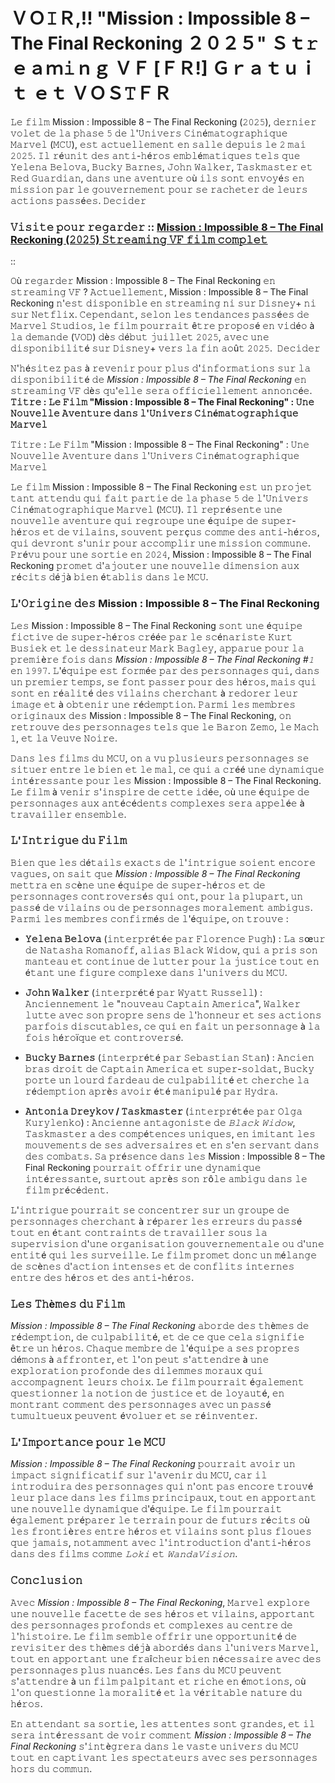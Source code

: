 # ＶＯ𝙸Ｒ,!! "Mission : Impossible 8 – The Final Reckoning ２０２５" Ｓｔ𝚛ｅａｍ𝚒ｎｇ ＶＦ [ＦＲ!] Ｇｒａｔｕｉｔ ｅｔ ＶＯＳ𝚃ＦＲ

𝙻𝚎 𝚏𝚒𝚕𝚖 Mission : Impossible 8 – The Final Reckoning (𝟸𝟶𝟸𝟻), 𝚍𝚎𝚛𝚗𝚒𝚎𝚛 𝚟𝚘𝚕𝚎𝚝 𝚍𝚎 𝚕𝚊 𝚙𝚑𝚊𝚜𝚎 𝟻 𝚍𝚎 𝚕'𝚄𝚗𝚒𝚟𝚎𝚛𝚜 𝙲𝚒𝚗é𝚖𝚊𝚝𝚘𝚐𝚛𝚊𝚙𝚑𝚒𝚚𝚞𝚎 𝙼𝚊𝚛𝚟𝚎𝚕 (𝙼𝙲𝚄), 𝚎𝚜𝚝 𝚊𝚌𝚝𝚞𝚎𝚕𝚕𝚎𝚖𝚎𝚗𝚝 𝚎𝚗 𝚜𝚊𝚕𝚕𝚎 𝚍𝚎𝚙𝚞𝚒𝚜 𝚕𝚎 𝟸 𝚖𝚊𝚒 𝟸𝟶𝟸𝟻. 𝙸𝚕 𝚛é𝚞𝚗𝚒𝚝 𝚍𝚎𝚜 𝚊𝚗𝚝𝚒-𝚑é𝚛𝚘𝚜 𝚎𝚖𝚋𝚕é𝚖𝚊𝚝𝚒𝚚𝚞𝚎𝚜 𝚝𝚎𝚕𝚜 𝚚𝚞𝚎 𝚈𝚎𝚕𝚎𝚗𝚊 𝙱𝚎𝚕𝚘𝚟𝚊, 𝙱𝚞𝚌𝚔𝚢 𝙱𝚊𝚛𝚗𝚎𝚜, 𝙹𝚘𝚑𝚗 𝚆𝚊𝚕𝚔𝚎𝚛, 𝚃𝚊𝚜𝚔𝚖𝚊𝚜𝚝𝚎𝚛 𝚎𝚝 𝚁𝚎𝚍 𝙶𝚞𝚊𝚛𝚍𝚒𝚊𝚗, 𝚍𝚊𝚗𝚜 𝚞𝚗𝚎 𝚊𝚟𝚎𝚗𝚝𝚞𝚛𝚎 𝚘ù 𝚒𝚕𝚜 𝚜𝚘𝚗𝚝 𝚎𝚗𝚟𝚘𝚢é𝚜 𝚎𝚗 𝚖𝚒𝚜𝚜𝚒𝚘𝚗 𝚙𝚊𝚛 𝚕𝚎 𝚐𝚘𝚞𝚟𝚎𝚛𝚗𝚎𝚖𝚎𝚗𝚝 𝚙𝚘𝚞𝚛 𝚜𝚎 𝚛𝚊𝚌𝚑𝚎𝚝𝚎𝚛 𝚍𝚎 𝚕𝚎𝚞𝚛𝚜 𝚊𝚌𝚝𝚒𝚘𝚗𝚜 𝚙𝚊𝚜𝚜é𝚎𝚜. ​
𝙳𝚎𝚌𝚒𝚍𝚎𝚛

### 𝚅𝚒𝚜𝚒𝚝𝚎 𝚙𝚘𝚞𝚛 𝚛𝚎𝚐𝚊𝚛𝚍𝚎𝚛 :: [Mission : Impossible 8 – The Final Reckoning (𝟸𝟶𝟸𝟻) 𝚂𝚝𝚛𝚎𝚊𝚖𝚒𝚗𝚐 𝚅𝙵 𝚏𝚒𝚕𝚖 𝚌𝚘𝚖𝚙𝚕𝚎𝚝](https://t.co/PXkIwYiG3k)

::

𝙾ù 𝚛𝚎𝚐𝚊𝚛𝚍𝚎𝚛 Mission : Impossible 8 – The Final Reckoning 𝚎𝚗 𝚜𝚝𝚛𝚎𝚊𝚖𝚒𝚗𝚐 𝚅𝙵 ?
𝙰𝚌𝚝𝚞𝚎𝚕𝚕𝚎𝚖𝚎𝚗𝚝, Mission : Impossible 8 – The Final Reckoning 𝚗'𝚎𝚜𝚝 𝚍𝚒𝚜𝚙𝚘𝚗𝚒𝚋𝚕𝚎 𝚎𝚗 𝚜𝚝𝚛𝚎𝚊𝚖𝚒𝚗𝚐 𝚗𝚒 𝚜𝚞𝚛 𝙳𝚒𝚜𝚗𝚎𝚢+ 𝚗𝚒 𝚜𝚞𝚛 𝙽𝚎𝚝𝚏𝚕𝚒𝚡. 𝙲𝚎𝚙𝚎𝚗𝚍𝚊𝚗𝚝, 𝚜𝚎𝚕𝚘𝚗 𝚕𝚎𝚜 𝚝𝚎𝚗𝚍𝚊𝚗𝚌𝚎𝚜 𝚙𝚊𝚜𝚜é𝚎𝚜 𝚍𝚎 𝙼𝚊𝚛𝚟𝚎𝚕 𝚂𝚝𝚞𝚍𝚒𝚘𝚜, 𝚕𝚎 𝚏𝚒𝚕𝚖 𝚙𝚘𝚞𝚛𝚛𝚊𝚒𝚝 ê𝚝𝚛𝚎 𝚙𝚛𝚘𝚙𝚘𝚜é 𝚎𝚗 𝚟𝚒𝚍é𝚘 à 𝚕𝚊 𝚍𝚎𝚖𝚊𝚗𝚍𝚎 (𝚅𝙾𝙳) 𝚍è𝚜 𝚍é𝚋𝚞𝚝 𝚓𝚞𝚒𝚕𝚕𝚎𝚝 𝟸𝟶𝟸𝟻, 𝚊𝚟𝚎𝚌 𝚞𝚗𝚎 𝚍𝚒𝚜𝚙𝚘𝚗𝚒𝚋𝚒𝚕𝚒𝚝é 𝚜𝚞𝚛 𝙳𝚒𝚜𝚗𝚎𝚢+ 𝚟𝚎𝚛𝚜 𝚕𝚊 𝚏𝚒𝚗 𝚊𝚘û𝚝 𝟸𝟶𝟸𝟻. ​
𝙳𝚎𝚌𝚒𝚍𝚎𝚛

𝙽'𝚑é𝚜𝚒𝚝𝚎𝚣 𝚙𝚊𝚜 à 𝚛𝚎𝚟𝚎𝚗𝚒𝚛 𝚙𝚘𝚞𝚛 𝚙𝚕𝚞𝚜 𝚍'𝚒𝚗𝚏𝚘𝚛𝚖𝚊𝚝𝚒𝚘𝚗𝚜 𝚜𝚞𝚛 𝚕𝚊 𝚍𝚒𝚜𝚙𝚘𝚗𝚒𝚋𝚒𝚕𝚒𝚝é 𝚍𝚎 *Mission : Impossible 8 – The Final Reckoning* 𝚎𝚗 𝚜𝚝𝚛𝚎𝚊𝚖𝚒𝚗𝚐 𝚅𝙵 𝚍è𝚜 𝚚𝚞'𝚎𝚕𝚕𝚎 𝚜𝚎𝚛𝚊 𝚘𝚏𝚏𝚒𝚌𝚒𝚎𝚕𝚕𝚎𝚖𝚎𝚗𝚝 𝚊𝚗𝚗𝚘𝚗𝚌é𝚎. **𝚃𝚒𝚝𝚛𝚎 : 𝙻𝚎 𝙵𝚒𝚕𝚖 "Mission : Impossible 8 – The Final Reckoning" : 𝚄𝚗𝚎 𝙽𝚘𝚞𝚟𝚎𝚕𝚕𝚎 𝙰𝚟𝚎𝚗𝚝𝚞𝚛𝚎 𝚍𝚊𝚗𝚜 𝚕'𝚄𝚗𝚒𝚟𝚎𝚛𝚜 𝙲𝚒𝚗é𝚖𝚊𝚝𝚘𝚐𝚛𝚊𝚙𝚑𝚒𝚚𝚞𝚎 𝙼𝚊𝚛𝚟𝚎𝚕**

𝚃𝚒𝚝𝚛𝚎 : 𝙻𝚎 𝙵𝚒𝚕𝚖 "Mission : Impossible 8 – The Final Reckoning" : 𝚄𝚗𝚎 𝙽𝚘𝚞𝚟𝚎𝚕𝚕𝚎 𝙰𝚟𝚎𝚗𝚝𝚞𝚛𝚎 𝚍𝚊𝚗𝚜 𝚕'𝚄𝚗𝚒𝚟𝚎𝚛𝚜 𝙲𝚒𝚗é𝚖𝚊𝚝𝚘𝚐𝚛𝚊𝚙𝚑𝚒𝚚𝚞𝚎 𝙼𝚊𝚛𝚟𝚎𝚕

𝙻𝚎 𝚏𝚒𝚕𝚖 Mission : Impossible 8 – The Final Reckoning 𝚎𝚜𝚝 𝚞𝚗 𝚙𝚛𝚘𝚓𝚎𝚝 𝚝𝚊𝚗𝚝 𝚊𝚝𝚝𝚎𝚗𝚍𝚞 𝚚𝚞𝚒 𝚏𝚊𝚒𝚝 𝚙𝚊𝚛𝚝𝚒𝚎 𝚍𝚎 𝚕𝚊 𝚙𝚑𝚊𝚜𝚎 𝟻 𝚍𝚎 𝚕'𝚄𝚗𝚒𝚟𝚎𝚛𝚜 𝙲𝚒𝚗é𝚖𝚊𝚝𝚘𝚐𝚛𝚊𝚙𝚑𝚒𝚚𝚞𝚎 𝙼𝚊𝚛𝚟𝚎𝚕 (𝙼𝙲𝚄). 𝙸𝚕 𝚛𝚎𝚙𝚛é𝚜𝚎𝚗𝚝𝚎 𝚞𝚗𝚎 𝚗𝚘𝚞𝚟𝚎𝚕𝚕𝚎 𝚊𝚟𝚎𝚗𝚝𝚞𝚛𝚎 𝚚𝚞𝚒 𝚛𝚎𝚐𝚛𝚘𝚞𝚙𝚎 𝚞𝚗𝚎 é𝚚𝚞𝚒𝚙𝚎 𝚍𝚎 𝚜𝚞𝚙𝚎𝚛-𝚑é𝚛𝚘𝚜 𝚎𝚝 𝚍𝚎 𝚟𝚒𝚕𝚊𝚒𝚗𝚜, 𝚜𝚘𝚞𝚟𝚎𝚗𝚝 𝚙𝚎𝚛ç𝚞𝚜 𝚌𝚘𝚖𝚖𝚎 𝚍𝚎𝚜 𝚊𝚗𝚝𝚒-𝚑é𝚛𝚘𝚜, 𝚚𝚞𝚒 𝚍𝚎𝚟𝚛𝚘𝚗𝚝 𝚜'𝚞𝚗𝚒𝚛 𝚙𝚘𝚞𝚛 𝚊𝚌𝚌𝚘𝚖𝚙𝚕𝚒𝚛 𝚞𝚗𝚎 𝚖𝚒𝚜𝚜𝚒𝚘𝚗 𝚌𝚘𝚖𝚖𝚞𝚗𝚎. 𝙿𝚛é𝚟𝚞 𝚙𝚘𝚞𝚛 𝚞𝚗𝚎 𝚜𝚘𝚛𝚝𝚒𝚎 𝚎𝚗 𝟸𝟶𝟸𝟺, Mission : Impossible 8 – The Final Reckoning 𝚙𝚛𝚘𝚖𝚎𝚝 𝚍'𝚊𝚓𝚘𝚞𝚝𝚎𝚛 𝚞𝚗𝚎 𝚗𝚘𝚞𝚟𝚎𝚕𝚕𝚎 𝚍𝚒𝚖𝚎𝚗𝚜𝚒𝚘𝚗 𝚊𝚞𝚡 𝚛é𝚌𝚒𝚝𝚜 𝚍é𝚓à 𝚋𝚒𝚎𝚗 é𝚝𝚊𝚋𝚕𝚒𝚜 𝚍𝚊𝚗𝚜 𝚕𝚎 𝙼𝙲𝚄.

### 𝙻'𝙾𝚛𝚒𝚐𝚒𝚗𝚎 𝚍𝚎𝚜 Mission : Impossible 8 – The Final Reckoning

𝙻𝚎𝚜 Mission : Impossible 8 – The Final Reckoning 𝚜𝚘𝚗𝚝 𝚞𝚗𝚎 é𝚚𝚞𝚒𝚙𝚎 𝚏𝚒𝚌𝚝𝚒𝚟𝚎 𝚍𝚎 𝚜𝚞𝚙𝚎𝚛-𝚑é𝚛𝚘𝚜 𝚌𝚛éé𝚎 𝚙𝚊𝚛 𝚕𝚎 𝚜𝚌é𝚗𝚊𝚛𝚒𝚜𝚝𝚎 𝙺𝚞𝚛𝚝 𝙱𝚞𝚜𝚒𝚎𝚔 𝚎𝚝 𝚕𝚎 𝚍𝚎𝚜𝚜𝚒𝚗𝚊𝚝𝚎𝚞𝚛 𝙼𝚊𝚛𝚔 𝙱𝚊𝚐𝚕𝚎𝚢, 𝚊𝚙𝚙𝚊𝚛𝚞𝚎 𝚙𝚘𝚞𝚛 𝚕𝚊 𝚙𝚛𝚎𝚖𝚒è𝚛𝚎 𝚏𝚘𝚒𝚜 𝚍𝚊𝚗𝚜 *Mission : Impossible 8 – The Final Reckoning #𝟷* 𝚎𝚗 𝟷𝟿𝟿𝟽. 𝙻'é𝚚𝚞𝚒𝚙𝚎 𝚎𝚜𝚝 𝚏𝚘𝚛𝚖é𝚎 𝚙𝚊𝚛 𝚍𝚎𝚜 𝚙𝚎𝚛𝚜𝚘𝚗𝚗𝚊𝚐𝚎𝚜 𝚚𝚞𝚒, 𝚍𝚊𝚗𝚜 𝚞𝚗 𝚙𝚛𝚎𝚖𝚒𝚎𝚛 𝚝𝚎𝚖𝚙𝚜, 𝚜𝚎 𝚏𝚘𝚗𝚝 𝚙𝚊𝚜𝚜𝚎𝚛 𝚙𝚘𝚞𝚛 𝚍𝚎𝚜 𝚑é𝚛𝚘𝚜, 𝚖𝚊𝚒𝚜 𝚚𝚞𝚒 𝚜𝚘𝚗𝚝 𝚎𝚗 𝚛é𝚊𝚕𝚒𝚝é 𝚍𝚎𝚜 𝚟𝚒𝚕𝚊𝚒𝚗𝚜 𝚌𝚑𝚎𝚛𝚌𝚑𝚊𝚗𝚝 à 𝚛𝚎𝚍𝚘𝚛𝚎𝚛 𝚕𝚎𝚞𝚛 𝚒𝚖𝚊𝚐𝚎 𝚎𝚝 à 𝚘𝚋𝚝𝚎𝚗𝚒𝚛 𝚞𝚗𝚎 𝚛é𝚍𝚎𝚖𝚙𝚝𝚒𝚘𝚗. 𝙿𝚊𝚛𝚖𝚒 𝚕𝚎𝚜 𝚖𝚎𝚖𝚋𝚛𝚎𝚜 𝚘𝚛𝚒𝚐𝚒𝚗𝚊𝚞𝚡 𝚍𝚎𝚜 Mission : Impossible 8 – The Final Reckoning, 𝚘𝚗 𝚛𝚎𝚝𝚛𝚘𝚞𝚟𝚎 𝚍𝚎𝚜 𝚙𝚎𝚛𝚜𝚘𝚗𝚗𝚊𝚐𝚎𝚜 𝚝𝚎𝚕𝚜 𝚚𝚞𝚎 𝚕𝚎 𝙱𝚊𝚛𝚘𝚗 𝚉𝚎𝚖𝚘, 𝚕𝚎 𝙼𝚊𝚌𝚑 𝟷, 𝚎𝚝 𝚕𝚊 𝚅𝚎𝚞𝚟𝚎 𝙽𝚘𝚒𝚛𝚎.

𝙳𝚊𝚗𝚜 𝚕𝚎𝚜 𝚏𝚒𝚕𝚖𝚜 𝚍𝚞 𝙼𝙲𝚄, 𝚘𝚗 𝚊 𝚟𝚞 𝚙𝚕𝚞𝚜𝚒𝚎𝚞𝚛𝚜 𝚙𝚎𝚛𝚜𝚘𝚗𝚗𝚊𝚐𝚎𝚜 𝚜𝚎 𝚜𝚒𝚝𝚞𝚎𝚛 𝚎𝚗𝚝𝚛𝚎 𝚕𝚎 𝚋𝚒𝚎𝚗 𝚎𝚝 𝚕𝚎 𝚖𝚊𝚕, 𝚌𝚎 𝚚𝚞𝚒 𝚊 𝚌𝚛éé 𝚞𝚗𝚎 𝚍𝚢𝚗𝚊𝚖𝚒𝚚𝚞𝚎 𝚒𝚗𝚝é𝚛𝚎𝚜𝚜𝚊𝚗𝚝𝚎 𝚙𝚘𝚞𝚛 𝚕𝚎𝚜 Mission : Impossible 8 – The Final Reckoning. 𝙻𝚎 𝚏𝚒𝚕𝚖 à 𝚟𝚎𝚗𝚒𝚛 𝚜'𝚒𝚗𝚜𝚙𝚒𝚛𝚎 𝚍𝚎 𝚌𝚎𝚝𝚝𝚎 𝚒𝚍é𝚎, 𝚘ù 𝚞𝚗𝚎 é𝚚𝚞𝚒𝚙𝚎 𝚍𝚎 𝚙𝚎𝚛𝚜𝚘𝚗𝚗𝚊𝚐𝚎𝚜 𝚊𝚞𝚡 𝚊𝚗𝚝é𝚌é𝚍𝚎𝚗𝚝𝚜 𝚌𝚘𝚖𝚙𝚕𝚎𝚡𝚎𝚜 𝚜𝚎𝚛𝚊 𝚊𝚙𝚙𝚎𝚕é𝚎 à 𝚝𝚛𝚊𝚟𝚊𝚒𝚕𝚕𝚎𝚛 𝚎𝚗𝚜𝚎𝚖𝚋𝚕𝚎.

### 𝙻'𝙸𝚗𝚝𝚛𝚒𝚐𝚞𝚎 𝚍𝚞 𝙵𝚒𝚕𝚖

𝙱𝚒𝚎𝚗 𝚚𝚞𝚎 𝚕𝚎𝚜 𝚍é𝚝𝚊𝚒𝚕𝚜 𝚎𝚡𝚊𝚌𝚝𝚜 𝚍𝚎 𝚕'𝚒𝚗𝚝𝚛𝚒𝚐𝚞𝚎 𝚜𝚘𝚒𝚎𝚗𝚝 𝚎𝚗𝚌𝚘𝚛𝚎 𝚟𝚊𝚐𝚞𝚎𝚜, 𝚘𝚗 𝚜𝚊𝚒𝚝 𝚚𝚞𝚎 *Mission : Impossible 8 – The Final Reckoning* 𝚖𝚎𝚝𝚝𝚛𝚊 𝚎𝚗 𝚜𝚌è𝚗𝚎 𝚞𝚗𝚎 é𝚚𝚞𝚒𝚙𝚎 𝚍𝚎 𝚜𝚞𝚙𝚎𝚛-𝚑é𝚛𝚘𝚜 𝚎𝚝 𝚍𝚎 𝚙𝚎𝚛𝚜𝚘𝚗𝚗𝚊𝚐𝚎𝚜 𝚌𝚘𝚗𝚝𝚛𝚘𝚟𝚎𝚛𝚜é𝚜 𝚚𝚞𝚒 𝚘𝚗𝚝, 𝚙𝚘𝚞𝚛 𝚕𝚊 𝚙𝚕𝚞𝚙𝚊𝚛𝚝, 𝚞𝚗 𝚙𝚊𝚜𝚜é 𝚍𝚎 𝚟𝚒𝚕𝚊𝚒𝚗𝚜 𝚘𝚞 𝚍𝚎 𝚙𝚎𝚛𝚜𝚘𝚗𝚗𝚊𝚐𝚎𝚜 𝚖𝚘𝚛𝚊𝚕𝚎𝚖𝚎𝚗𝚝 𝚊𝚖𝚋𝚒𝚐𝚞𝚜. 𝙿𝚊𝚛𝚖𝚒 𝚕𝚎𝚜 𝚖𝚎𝚖𝚋𝚛𝚎𝚜 𝚌𝚘𝚗𝚏𝚒𝚛𝚖é𝚜 𝚍𝚎 𝚕'é𝚚𝚞𝚒𝚙𝚎, 𝚘𝚗 𝚝𝚛𝚘𝚞𝚟𝚎 :

- **𝚈𝚎𝚕𝚎𝚗𝚊 𝙱𝚎𝚕𝚘𝚟𝚊** (𝚒𝚗𝚝𝚎𝚛𝚙𝚛é𝚝é𝚎 𝚙𝚊𝚛 𝙵𝚕𝚘𝚛𝚎𝚗𝚌𝚎 𝙿𝚞𝚐𝚑) : 𝙻𝚊 𝚜œ𝚞𝚛 𝚍𝚎 𝙽𝚊𝚝𝚊𝚜𝚑𝚊 𝚁𝚘𝚖𝚊𝚗𝚘𝚏𝚏, 𝚊𝚕𝚒𝚊𝚜 𝙱𝚕𝚊𝚌𝚔 𝚆𝚒𝚍𝚘𝚠, 𝚚𝚞𝚒 𝚊 𝚙𝚛𝚒𝚜 𝚜𝚘𝚗 𝚖𝚊𝚗𝚝𝚎𝚊𝚞 𝚎𝚝 𝚌𝚘𝚗𝚝𝚒𝚗𝚞𝚎 𝚍𝚎 𝚕𝚞𝚝𝚝𝚎𝚛 𝚙𝚘𝚞𝚛 𝚕𝚊 𝚓𝚞𝚜𝚝𝚒𝚌𝚎 𝚝𝚘𝚞𝚝 𝚎𝚗 é𝚝𝚊𝚗𝚝 𝚞𝚗𝚎 𝚏𝚒𝚐𝚞𝚛𝚎 𝚌𝚘𝚖𝚙𝚕𝚎𝚡𝚎 𝚍𝚊𝚗𝚜 𝚕'𝚞𝚗𝚒𝚟𝚎𝚛𝚜 𝚍𝚞 𝙼𝙲𝚄.
  
- **𝙹𝚘𝚑𝚗 𝚆𝚊𝚕𝚔𝚎𝚛** (𝚒𝚗𝚝𝚎𝚛𝚙𝚛é𝚝é 𝚙𝚊𝚛 𝚆𝚢𝚊𝚝𝚝 𝚁𝚞𝚜𝚜𝚎𝚕𝚕) : 𝙰𝚗𝚌𝚒𝚎𝚗𝚗𝚎𝚖𝚎𝚗𝚝 𝚕𝚎 "𝚗𝚘𝚞𝚟𝚎𝚊𝚞 𝙲𝚊𝚙𝚝𝚊𝚒𝚗 𝙰𝚖𝚎𝚛𝚒𝚌𝚊", 𝚆𝚊𝚕𝚔𝚎𝚛 𝚕𝚞𝚝𝚝𝚎 𝚊𝚟𝚎𝚌 𝚜𝚘𝚗 𝚙𝚛𝚘𝚙𝚛𝚎 𝚜𝚎𝚗𝚜 𝚍𝚎 𝚕'𝚑𝚘𝚗𝚗𝚎𝚞𝚛 𝚎𝚝 𝚜𝚎𝚜 𝚊𝚌𝚝𝚒𝚘𝚗𝚜 𝚙𝚊𝚛𝚏𝚘𝚒𝚜 𝚍𝚒𝚜𝚌𝚞𝚝𝚊𝚋𝚕𝚎𝚜, 𝚌𝚎 𝚚𝚞𝚒 𝚎𝚗 𝚏𝚊𝚒𝚝 𝚞𝚗 𝚙𝚎𝚛𝚜𝚘𝚗𝚗𝚊𝚐𝚎 à 𝚕𝚊 𝚏𝚘𝚒𝚜 𝚑é𝚛𝚘ï𝚚𝚞𝚎 𝚎𝚝 𝚌𝚘𝚗𝚝𝚛𝚘𝚟𝚎𝚛𝚜é.
  
- **𝙱𝚞𝚌𝚔𝚢 𝙱𝚊𝚛𝚗𝚎𝚜** (𝚒𝚗𝚝𝚎𝚛𝚙𝚛é𝚝é 𝚙𝚊𝚛 𝚂𝚎𝚋𝚊𝚜𝚝𝚒𝚊𝚗 𝚂𝚝𝚊𝚗) : 𝙰𝚗𝚌𝚒𝚎𝚗 𝚋𝚛𝚊𝚜 𝚍𝚛𝚘𝚒𝚝 𝚍𝚎 𝙲𝚊𝚙𝚝𝚊𝚒𝚗 𝙰𝚖𝚎𝚛𝚒𝚌𝚊 𝚎𝚝 𝚜𝚞𝚙𝚎𝚛-𝚜𝚘𝚕𝚍𝚊𝚝, 𝙱𝚞𝚌𝚔𝚢 𝚙𝚘𝚛𝚝𝚎 𝚞𝚗 𝚕𝚘𝚞𝚛𝚍 𝚏𝚊𝚛𝚍𝚎𝚊𝚞 𝚍𝚎 𝚌𝚞𝚕𝚙𝚊𝚋𝚒𝚕𝚒𝚝é 𝚎𝚝 𝚌𝚑𝚎𝚛𝚌𝚑𝚎 𝚕𝚊 𝚛é𝚍𝚎𝚖𝚙𝚝𝚒𝚘𝚗 𝚊𝚙𝚛è𝚜 𝚊𝚟𝚘𝚒𝚛 é𝚝é 𝚖𝚊𝚗𝚒𝚙𝚞𝚕é 𝚙𝚊𝚛 𝙷𝚢𝚍𝚛𝚊.

- **𝙰𝚗𝚝𝚘𝚗𝚒𝚊 𝙳𝚛𝚎𝚢𝚔𝚘𝚟 / 𝚃𝚊𝚜𝚔𝚖𝚊𝚜𝚝𝚎𝚛** (𝚒𝚗𝚝𝚎𝚛𝚙𝚛é𝚝é𝚎 𝚙𝚊𝚛 𝙾𝚕𝚐𝚊 𝙺𝚞𝚛𝚢𝚕𝚎𝚗𝚔𝚘) : 𝙰𝚗𝚌𝚒𝚎𝚗𝚗𝚎 𝚊𝚗𝚝𝚊𝚐𝚘𝚗𝚒𝚜𝚝𝚎 𝚍𝚎 *𝙱𝚕𝚊𝚌𝚔 𝚆𝚒𝚍𝚘𝚠*, 𝚃𝚊𝚜𝚔𝚖𝚊𝚜𝚝𝚎𝚛 𝚊 𝚍𝚎𝚜 𝚌𝚘𝚖𝚙é𝚝𝚎𝚗𝚌𝚎𝚜 𝚞𝚗𝚒𝚚𝚞𝚎𝚜, 𝚎𝚗 𝚒𝚖𝚒𝚝𝚊𝚗𝚝 𝚕𝚎𝚜 𝚖𝚘𝚞𝚟𝚎𝚖𝚎𝚗𝚝𝚜 𝚍𝚎 𝚜𝚎𝚜 𝚊𝚍𝚟𝚎𝚛𝚜𝚊𝚒𝚛𝚎𝚜 𝚎𝚝 𝚎𝚗 𝚜'𝚎𝚗 𝚜𝚎𝚛𝚟𝚊𝚗𝚝 𝚍𝚊𝚗𝚜 𝚍𝚎𝚜 𝚌𝚘𝚖𝚋𝚊𝚝𝚜. 𝚂𝚊 𝚙𝚛é𝚜𝚎𝚗𝚌𝚎 𝚍𝚊𝚗𝚜 𝚕𝚎𝚜 Mission : Impossible 8 – The Final Reckoning 𝚙𝚘𝚞𝚛𝚛𝚊𝚒𝚝 𝚘𝚏𝚏𝚛𝚒𝚛 𝚞𝚗𝚎 𝚍𝚢𝚗𝚊𝚖𝚒𝚚𝚞𝚎 𝚒𝚗𝚝é𝚛𝚎𝚜𝚜𝚊𝚗𝚝𝚎, 𝚜𝚞𝚛𝚝𝚘𝚞𝚝 𝚊𝚙𝚛è𝚜 𝚜𝚘𝚗 𝚛ô𝚕𝚎 𝚊𝚖𝚋𝚒𝚐𝚞 𝚍𝚊𝚗𝚜 𝚕𝚎 𝚏𝚒𝚕𝚖 𝚙𝚛é𝚌é𝚍𝚎𝚗𝚝.

𝙻'𝚒𝚗𝚝𝚛𝚒𝚐𝚞𝚎 𝚙𝚘𝚞𝚛𝚛𝚊𝚒𝚝 𝚜𝚎 𝚌𝚘𝚗𝚌𝚎𝚗𝚝𝚛𝚎𝚛 𝚜𝚞𝚛 𝚞𝚗 𝚐𝚛𝚘𝚞𝚙𝚎 𝚍𝚎 𝚙𝚎𝚛𝚜𝚘𝚗𝚗𝚊𝚐𝚎𝚜 𝚌𝚑𝚎𝚛𝚌𝚑𝚊𝚗𝚝 à 𝚛é𝚙𝚊𝚛𝚎𝚛 𝚕𝚎𝚜 𝚎𝚛𝚛𝚎𝚞𝚛𝚜 𝚍𝚞 𝚙𝚊𝚜𝚜é 𝚝𝚘𝚞𝚝 𝚎𝚗 é𝚝𝚊𝚗𝚝 𝚌𝚘𝚗𝚝𝚛𝚊𝚒𝚗𝚝𝚜 𝚍𝚎 𝚝𝚛𝚊𝚟𝚊𝚒𝚕𝚕𝚎𝚛 𝚜𝚘𝚞𝚜 𝚕𝚊 𝚜𝚞𝚙𝚎𝚛𝚟𝚒𝚜𝚒𝚘𝚗 𝚍'𝚞𝚗𝚎 𝚘𝚛𝚐𝚊𝚗𝚒𝚜𝚊𝚝𝚒𝚘𝚗 𝚐𝚘𝚞𝚟𝚎𝚛𝚗𝚎𝚖𝚎𝚗𝚝𝚊𝚕𝚎 𝚘𝚞 𝚍'𝚞𝚗𝚎 𝚎𝚗𝚝𝚒𝚝é 𝚚𝚞𝚒 𝚕𝚎𝚜 𝚜𝚞𝚛𝚟𝚎𝚒𝚕𝚕𝚎. 𝙻𝚎 𝚏𝚒𝚕𝚖 𝚙𝚛𝚘𝚖𝚎𝚝 𝚍𝚘𝚗𝚌 𝚞𝚗 𝚖é𝚕𝚊𝚗𝚐𝚎 𝚍𝚎 𝚜𝚌è𝚗𝚎𝚜 𝚍'𝚊𝚌𝚝𝚒𝚘𝚗 𝚒𝚗𝚝𝚎𝚗𝚜𝚎𝚜 𝚎𝚝 𝚍𝚎 𝚌𝚘𝚗𝚏𝚕𝚒𝚝𝚜 𝚒𝚗𝚝𝚎𝚛𝚗𝚎𝚜 𝚎𝚗𝚝𝚛𝚎 𝚍𝚎𝚜 𝚑é𝚛𝚘𝚜 𝚎𝚝 𝚍𝚎𝚜 𝚊𝚗𝚝𝚒-𝚑é𝚛𝚘𝚜.

### 𝙻𝚎𝚜 𝚃𝚑è𝚖𝚎𝚜 𝚍𝚞 𝙵𝚒𝚕𝚖

*Mission : Impossible 8 – The Final Reckoning* 𝚊𝚋𝚘𝚛𝚍𝚎 𝚍𝚎𝚜 𝚝𝚑è𝚖𝚎𝚜 𝚍𝚎 𝚛é𝚍𝚎𝚖𝚙𝚝𝚒𝚘𝚗, 𝚍𝚎 𝚌𝚞𝚕𝚙𝚊𝚋𝚒𝚕𝚒𝚝é, 𝚎𝚝 𝚍𝚎 𝚌𝚎 𝚚𝚞𝚎 𝚌𝚎𝚕𝚊 𝚜𝚒𝚐𝚗𝚒𝚏𝚒𝚎 ê𝚝𝚛𝚎 𝚞𝚗 𝚑é𝚛𝚘𝚜. 𝙲𝚑𝚊𝚚𝚞𝚎 𝚖𝚎𝚖𝚋𝚛𝚎 𝚍𝚎 𝚕'é𝚚𝚞𝚒𝚙𝚎 𝚊 𝚜𝚎𝚜 𝚙𝚛𝚘𝚙𝚛𝚎𝚜 𝚍é𝚖𝚘𝚗𝚜 à 𝚊𝚏𝚏𝚛𝚘𝚗𝚝𝚎𝚛, 𝚎𝚝 𝚕'𝚘𝚗 𝚙𝚎𝚞𝚝 𝚜'𝚊𝚝𝚝𝚎𝚗𝚍𝚛𝚎 à 𝚞𝚗𝚎 𝚎𝚡𝚙𝚕𝚘𝚛𝚊𝚝𝚒𝚘𝚗 𝚙𝚛𝚘𝚏𝚘𝚗𝚍𝚎 𝚍𝚎𝚜 𝚍𝚒𝚕𝚎𝚖𝚖𝚎𝚜 𝚖𝚘𝚛𝚊𝚞𝚡 𝚚𝚞𝚒 𝚊𝚌𝚌𝚘𝚖𝚙𝚊𝚐𝚗𝚎𝚗𝚝 𝚕𝚎𝚞𝚛𝚜 𝚌𝚑𝚘𝚒𝚡. 𝙻𝚎 𝚏𝚒𝚕𝚖 𝚙𝚘𝚞𝚛𝚛𝚊𝚒𝚝 é𝚐𝚊𝚕𝚎𝚖𝚎𝚗𝚝 𝚚𝚞𝚎𝚜𝚝𝚒𝚘𝚗𝚗𝚎𝚛 𝚕𝚊 𝚗𝚘𝚝𝚒𝚘𝚗 𝚍𝚎 𝚓𝚞𝚜𝚝𝚒𝚌𝚎 𝚎𝚝 𝚍𝚎 𝚕𝚘𝚢𝚊𝚞𝚝é, 𝚎𝚗 𝚖𝚘𝚗𝚝𝚛𝚊𝚗𝚝 𝚌𝚘𝚖𝚖𝚎𝚗𝚝 𝚍𝚎𝚜 𝚙𝚎𝚛𝚜𝚘𝚗𝚗𝚊𝚐𝚎𝚜 𝚊𝚟𝚎𝚌 𝚞𝚗 𝚙𝚊𝚜𝚜é 𝚝𝚞𝚖𝚞𝚕𝚝𝚞𝚎𝚞𝚡 𝚙𝚎𝚞𝚟𝚎𝚗𝚝 é𝚟𝚘𝚕𝚞𝚎𝚛 𝚎𝚝 𝚜𝚎 𝚛é𝚒𝚗𝚟𝚎𝚗𝚝𝚎𝚛.

### 𝙻'𝙸𝚖𝚙𝚘𝚛𝚝𝚊𝚗𝚌𝚎 𝚙𝚘𝚞𝚛 𝚕𝚎 𝙼𝙲𝚄

*Mission : Impossible 8 – The Final Reckoning* 𝚙𝚘𝚞𝚛𝚛𝚊𝚒𝚝 𝚊𝚟𝚘𝚒𝚛 𝚞𝚗 𝚒𝚖𝚙𝚊𝚌𝚝 𝚜𝚒𝚐𝚗𝚒𝚏𝚒𝚌𝚊𝚝𝚒𝚏 𝚜𝚞𝚛 𝚕'𝚊𝚟𝚎𝚗𝚒𝚛 𝚍𝚞 𝙼𝙲𝚄, 𝚌𝚊𝚛 𝚒𝚕 𝚒𝚗𝚝𝚛𝚘𝚍𝚞𝚒𝚛𝚊 𝚍𝚎𝚜 𝚙𝚎𝚛𝚜𝚘𝚗𝚗𝚊𝚐𝚎𝚜 𝚚𝚞𝚒 𝚗'𝚘𝚗𝚝 𝚙𝚊𝚜 𝚎𝚗𝚌𝚘𝚛𝚎 𝚝𝚛𝚘𝚞𝚟é 𝚕𝚎𝚞𝚛 𝚙𝚕𝚊𝚌𝚎 𝚍𝚊𝚗𝚜 𝚕𝚎𝚜 𝚏𝚒𝚕𝚖𝚜 𝚙𝚛𝚒𝚗𝚌𝚒𝚙𝚊𝚞𝚡, 𝚝𝚘𝚞𝚝 𝚎𝚗 𝚊𝚙𝚙𝚘𝚛𝚝𝚊𝚗𝚝 𝚞𝚗𝚎 𝚗𝚘𝚞𝚟𝚎𝚕𝚕𝚎 𝚍𝚢𝚗𝚊𝚖𝚒𝚚𝚞𝚎 𝚍'é𝚚𝚞𝚒𝚙𝚎. 𝙻𝚎 𝚏𝚒𝚕𝚖 𝚙𝚘𝚞𝚛𝚛𝚊𝚒𝚝 é𝚐𝚊𝚕𝚎𝚖𝚎𝚗𝚝 𝚙𝚛é𝚙𝚊𝚛𝚎𝚛 𝚕𝚎 𝚝𝚎𝚛𝚛𝚊𝚒𝚗 𝚙𝚘𝚞𝚛 𝚍𝚎 𝚏𝚞𝚝𝚞𝚛𝚜 𝚛é𝚌𝚒𝚝𝚜 𝚘ù 𝚕𝚎𝚜 𝚏𝚛𝚘𝚗𝚝𝚒è𝚛𝚎𝚜 𝚎𝚗𝚝𝚛𝚎 𝚑é𝚛𝚘𝚜 𝚎𝚝 𝚟𝚒𝚕𝚊𝚒𝚗𝚜 𝚜𝚘𝚗𝚝 𝚙𝚕𝚞𝚜 𝚏𝚕𝚘𝚞𝚎𝚜 𝚚𝚞𝚎 𝚓𝚊𝚖𝚊𝚒𝚜, 𝚗𝚘𝚝𝚊𝚖𝚖𝚎𝚗𝚝 𝚊𝚟𝚎𝚌 𝚕'𝚒𝚗𝚝𝚛𝚘𝚍𝚞𝚌𝚝𝚒𝚘𝚗 𝚍'𝚊𝚗𝚝𝚒-𝚑é𝚛𝚘𝚜 𝚍𝚊𝚗𝚜 𝚍𝚎𝚜 𝚏𝚒𝚕𝚖𝚜 𝚌𝚘𝚖𝚖𝚎 *𝙻𝚘𝚔𝚒* 𝚎𝚝 *𝚆𝚊𝚗𝚍𝚊𝚅𝚒𝚜𝚒𝚘𝚗*.

### 𝙲𝚘𝚗𝚌𝚕𝚞𝚜𝚒𝚘𝚗

𝙰𝚟𝚎𝚌 *Mission : Impossible 8 – The Final Reckoning*, 𝙼𝚊𝚛𝚟𝚎𝚕 𝚎𝚡𝚙𝚕𝚘𝚛𝚎 𝚞𝚗𝚎 𝚗𝚘𝚞𝚟𝚎𝚕𝚕𝚎 𝚏𝚊𝚌𝚎𝚝𝚝𝚎 𝚍𝚎 𝚜𝚎𝚜 𝚑é𝚛𝚘𝚜 𝚎𝚝 𝚟𝚒𝚕𝚊𝚒𝚗𝚜, 𝚊𝚙𝚙𝚘𝚛𝚝𝚊𝚗𝚝 𝚍𝚎𝚜 𝚙𝚎𝚛𝚜𝚘𝚗𝚗𝚊𝚐𝚎𝚜 𝚙𝚛𝚘𝚏𝚘𝚗𝚍𝚜 𝚎𝚝 𝚌𝚘𝚖𝚙𝚕𝚎𝚡𝚎𝚜 𝚊𝚞 𝚌𝚎𝚗𝚝𝚛𝚎 𝚍𝚎 𝚕'𝚑𝚒𝚜𝚝𝚘𝚒𝚛𝚎. 𝙻𝚎 𝚏𝚒𝚕𝚖 𝚜𝚎𝚖𝚋𝚕𝚎 𝚘𝚏𝚏𝚛𝚒𝚛 𝚞𝚗𝚎 𝚘𝚙𝚙𝚘𝚛𝚝𝚞𝚗𝚒𝚝é 𝚍𝚎 𝚛𝚎𝚟𝚒𝚜𝚒𝚝𝚎𝚛 𝚍𝚎𝚜 𝚝𝚑è𝚖𝚎𝚜 𝚍é𝚓à 𝚊𝚋𝚘𝚛𝚍é𝚜 𝚍𝚊𝚗𝚜 𝚕'𝚞𝚗𝚒𝚟𝚎𝚛𝚜 𝙼𝚊𝚛𝚟𝚎𝚕, 𝚝𝚘𝚞𝚝 𝚎𝚗 𝚊𝚙𝚙𝚘𝚛𝚝𝚊𝚗𝚝 𝚞𝚗𝚎 𝚏𝚛𝚊î𝚌𝚑𝚎𝚞𝚛 𝚋𝚒𝚎𝚗 𝚗é𝚌𝚎𝚜𝚜𝚊𝚒𝚛𝚎 𝚊𝚟𝚎𝚌 𝚍𝚎𝚜 𝚙𝚎𝚛𝚜𝚘𝚗𝚗𝚊𝚐𝚎𝚜 𝚙𝚕𝚞𝚜 𝚗𝚞𝚊𝚗𝚌é𝚜. 𝙻𝚎𝚜 𝚏𝚊𝚗𝚜 𝚍𝚞 𝙼𝙲𝚄 𝚙𝚎𝚞𝚟𝚎𝚗𝚝 𝚜'𝚊𝚝𝚝𝚎𝚗𝚍𝚛𝚎 à 𝚞𝚗 𝚏𝚒𝚕𝚖 𝚙𝚊𝚕𝚙𝚒𝚝𝚊𝚗𝚝 𝚎𝚝 𝚛𝚒𝚌𝚑𝚎 𝚎𝚗 é𝚖𝚘𝚝𝚒𝚘𝚗𝚜, 𝚘ù 𝚕'𝚘𝚗 𝚚𝚞𝚎𝚜𝚝𝚒𝚘𝚗𝚗𝚎 𝚕𝚊 𝚖𝚘𝚛𝚊𝚕𝚒𝚝é 𝚎𝚝 𝚕𝚊 𝚟é𝚛𝚒𝚝𝚊𝚋𝚕𝚎 𝚗𝚊𝚝𝚞𝚛𝚎 𝚍𝚞 𝚑é𝚛𝚘𝚜.

𝙴𝚗 𝚊𝚝𝚝𝚎𝚗𝚍𝚊𝚗𝚝 𝚜𝚊 𝚜𝚘𝚛𝚝𝚒𝚎, 𝚕𝚎𝚜 𝚊𝚝𝚝𝚎𝚗𝚝𝚎𝚜 𝚜𝚘𝚗𝚝 𝚐𝚛𝚊𝚗𝚍𝚎𝚜, 𝚎𝚝 𝚒𝚕 𝚜𝚎𝚛𝚊 𝚒𝚗𝚝é𝚛𝚎𝚜𝚜𝚊𝚗𝚝 𝚍𝚎 𝚟𝚘𝚒𝚛 𝚌𝚘𝚖𝚖𝚎𝚗𝚝 *Mission : Impossible 8 – The Final Reckoning* 𝚜'𝚒𝚗𝚝è𝚐𝚛𝚎𝚛𝚊 𝚍𝚊𝚗𝚜 𝚕𝚎 𝚟𝚊𝚜𝚝𝚎 𝚞𝚗𝚒𝚟𝚎𝚛𝚜 𝚍𝚞 𝙼𝙲𝚄 𝚝𝚘𝚞𝚝 𝚎𝚗 𝚌𝚊𝚙𝚝𝚒𝚟𝚊𝚗𝚝 𝚕𝚎𝚜 𝚜𝚙𝚎𝚌𝚝𝚊𝚝𝚎𝚞𝚛𝚜 𝚊𝚟𝚎𝚌 𝚜𝚎𝚜 𝚙𝚎𝚛𝚜𝚘𝚗𝚗𝚊𝚐𝚎𝚜 𝚑𝚘𝚛𝚜 𝚍𝚞 𝚌𝚘𝚖𝚖𝚞𝚗.
